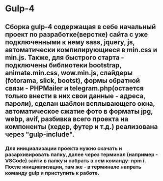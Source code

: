 # Gulp-4
## Сборка gulp-4 содержащая в себе начальный проект по разработке(верстке) сайта с уже подключенными к нему sass, jquery, js, автоматически компилирующиеся в min.css и min.js. Также, для быстрого старта - подключены библиотеки bootstrap, animate.min.css, wow.min.js, слайдеры (fotorama, slick, bootst), формы обратной связи - PHPMailer и telegram.php(остается только внести в них свои данные - адреса, пароли), сделан шаблон всплывающего окна, автоматическое сжатие фото в форматы jpg, webp, avif, разбивка всего проекта на компоненты (хедер, футер и т.д.) реализована через "gulp-include".
### Для инициализации проекта нужно скачать и разархивировать папку, далее через терминал (например - VSCode) зайти в папку и набрать в нем команду: npm i. После инициализации, там же - в терминале напрать команду gulp и приступить к работе.
